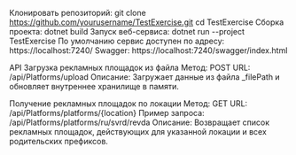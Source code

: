 Клонировать репозиторий:
  git clone https://github.com/yourusername/TestExercise.git
  cd TestExercise
Сборка проекта:
  dotnet build
Запуск веб-сервиса:
  dotnet run --project TestExercise
По умолчанию сервис доступен по адресу: https://localhost:7240/
Swagger: https://localhost:7240/swagger/index.html

API
Загрузка рекламных площадок из файла
Метод: POST
URL: /api/Platforms/upload
Описание: Загружает данные из файла _filePath и обновляет внутреннее хранилище в памяти.

Получение рекламных площадок по локации
Метод: GET
URL: /api/Platforms/platforms/{location}
Пример запроса: /api/Platforms/platforms/ru/svrd/revda
Описание: Возвращает список рекламных площадок, действующих для указанной локации и всех родительских префиксов.
